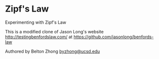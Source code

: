 Zipf's Law
=========

Experimenting with Zipf's Law

This is a modified clone of Jason Long's website http://testingbenfordslaw.com/ at https://github.com/jasonlong/benfords-law

Authored by Belton Zhong
byzhong@ucsd.edu
